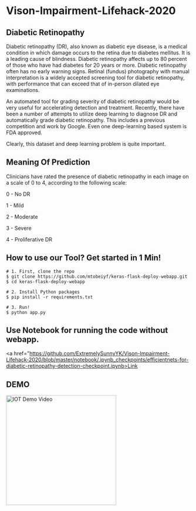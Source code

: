 # Vison-Impairment-Lifehack-2020

## Diabetic Retinopathy
Diabetic retinopathy (DR), also known as diabetic eye disease, is a medical condition in which damage occurs to the retina due to diabetes mellitus. It is a leading cause of blindness. Diabetic retinopathy affects up to 80 percent of those who have had diabetes for 20 years or more. Diabetic retinopathy often has no early warning signs. Retinal (fundus) photography with manual interpretation is a widely accepted screening tool for diabetic retinopathy, with performance that can exceed that of in-person dilated eye examinations.


An automated tool for grading severity of diabetic retinopathy would be very useful for accelerating detection and treatment. Recently, there have been a number of attempts to utilize deep learning to diagnose DR and automatically grade diabetic retinopathy. This includes a previous competition and work by Google. Even one deep-learning based system is FDA approved.

Clearly, this dataset and deep learning problem is quite important.

## Meaning Of Prediction
Clinicians have rated the presence of diabetic retinopathy in each image on a scale of 0 to 4, according to the following scale:

0 - No DR

1 - Mild

2 - Moderate

3 - Severe

4 - Proliferative DR


## How to use our Tool? Get started in 1 Min!
```shell
# 1. First, clone the repo
$ git clone https://github.com/mtobeiyf/keras-flask-deploy-webapp.git
$ cd keras-flask-deploy-webapp

# 2. Install Python packages
$ pip install -r requirements.txt

# 3. Run!
$ python app.py
```

## Use Notebook for running the code without webapp.
<a href="https://github.com/ExtremelySunnyYK/Vison-Impairment-Lifehack-2020/blob/master/notebook/.ipynb_checkpoints/efficientnets-for-diabetic-retinopathy-detection-checkpoint.ipynb>Link<a>

## DEMO
<a href = "https://youtu.be/HD-t8QStoXs" target="_blank"><img src = "https://i.imgur.com/NCkj6A4.png" title = "IOT Demo Video" height="300"/>
